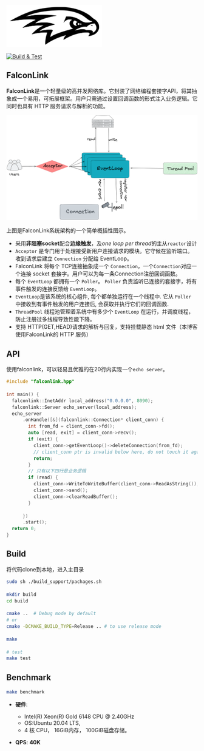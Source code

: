 
<img src="./doc/logo/falcon-black.png" width="50%" height="50%">

[![Build & Test](https://github.com/caaatch22/FalconLink/actions/workflows/build.yml/badge.svg?branch=main)](https://github.com/caaatch22/FalconLink/actions/workflows/build.yml)



## FalconLink
**FalconLink**是一个轻量级的高并发网络库。它封装了网络编程套接字API，将其抽象成一个易用，可拓展框架。用户只需通过设置回调函数的形式注入业务逻辑。它同时也具有 HTTP 服务请求与解析的功能。

![](./doc/img/falconlink-architecture.png)


上图是FalconLink系统架构的一个简单概括性图示。

- 采用**非阻塞socket**配合**边缘触发**，及*one loop per thread*的主从`reactor`设计
- `Acceptor` 是专门用于处理接受新用户连接请求的模块。它守候在监听端口。收到请求后建立 `Connection` 分配给 EventLoop。
- FalconLink 将每个 TCP连接抽象成一个 `Connection`，一个`Connection`对应一个连接 socket 套接字。用户可以为每一条Connection注册回调函数。
- 每个 `EventLoop` 都拥有一个 `Poller`。 `Poller` 负责监听已连接的套接字，将有事件触发的连接反馈给 `EventLoop`。
- `EventLoop`是该系统的核心组件, 每个都单独运行在一个线程中. 它从 `Poller` 中接收到有事件触发的用户连接后, 会获取并执行它们的回调函数.
- `ThreadPool` 线程池管理着系统中有多少个 `EventLoop` 在运行，并调度线程，防止注册过多线程导致性能下降。
- 支持 HTTP(GET,HEAD)请求的解析与回复，支持挂载静态 html 文件（本博客使用FalconLink的 HTTP 服务）


## API
使用falconlink，可以轻易且优雅的在20行内实现一个`echo server`。
```cpp
#include "falconlink.hpp"

int main() {
  falconlink::InetAddr local_address("0.0.0.0", 8090);
  falconlink::Server echo_server(local_address);
  echo_server
      .onHandle([&](falconlink::Connection* client_conn) {
        int from_fd = client_conn->fd();
        auto [read, exit] = client_conn->recv();
        if (exit) {
          client_conn->getEventLoop()->deleteConnection(from_fd);
          // client_conn ptr is invalid below here, do not touch it again
          return;
        }
        // 只有以下四行是业务逻辑
        if (read) {
          client_conn->WriteToWriteBuffer(client_conn->ReadAsString());
          client_conn->send();
          client_conn->clearReadBuffer();
        }
        
      })
      .start();
  return 0;
}

```


## Build
将代码clone到本地，进入主目录
```sh
sudo sh ./build_support/pachages.sh

mkdir build
cd build

cmake ..  # Debug mode by default
# or 
cmake -DCMAKE_BUILD_TYPE=Release .. # to use release mode

make

# test
make test
```


## Benchmark

```sh
make benchmark
```

+ **硬件**:  
  - Intel(R) Xeon(R) Gold 6148 CPU @ 2.40GHz
  - OS:Ubuntu 20.04 LTS, 
  - 4 核 CPU， 16GiB内存， 100GiB磁盘存储。

+ **QPS**: **40K**